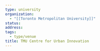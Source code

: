 ```yaml
---
type: university
organization:
  - "[[Toronto Metropolitan University]]"
status:
address:
tags:
  - type/venue
title: TMU Centre for Urban Innovation
---
```

